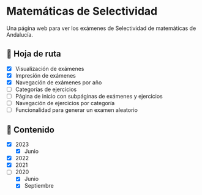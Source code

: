 # Matemáticas de Selectividad

Una página web para ver los exámenes de Selectividad de matemáticas de Andalucía.

## 📅 Hoja de ruta

- [x] Visualización de exámenes
- [x] Impresión de exámenes
- [x] Navegación de exámenes por año
- [ ] Categorías de ejercicios
- [ ] Página de inicio con subpáginas de exámenes y ejercicios
- [ ] Navegación de ejercicios por categoría
- [ ] Funcionalidad para generar un examen aleatorio

## 📖 Contenido

- [x] 2023
    - [x] Junio
- [x] 2022
- [x] 2021
- [ ] 2020
    - [x] Junio
    - [x] Septiembre